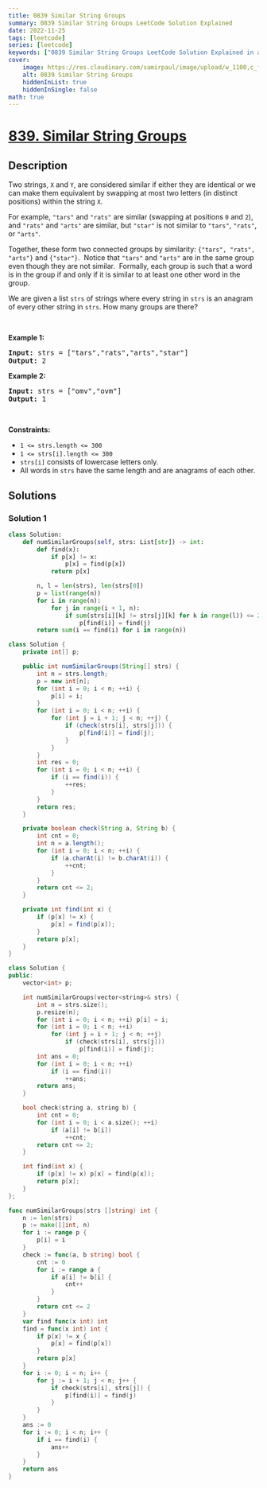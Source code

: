 ```yaml
---
title: 0839 Similar String Groups
summary: 0839 Similar String Groups LeetCode Solution Explained
date: 2022-11-25
tags: [leetcode]
series: [leetcode]
keywords: ["0839 Similar String Groups LeetCode Solution Explained in all languages", "0839 Similar String Groups", "LeetCode", "leetcode solution in Python3 C++ Java Go PHP Ruby Swift TypeScript Rust C# JavaScript C", "GeeksforGeeks", "InterviewBit", "Coding Ninjas", "HackerRank", "HackerEarth", "CodeChef", "TopCoder", "AlgoExpert", "freeCodeCamp", "Codeforces", "GitHub", "AtCoder", "Samir Paul"]
cover:
    image: https://res.cloudinary.com/samirpaul/image/upload/w_1100,c_fit,co_rgb:FFFFFF,l_text:Arial_75_bold:0839 Similar String Groups - Solution Explained/problem-solving.webp
    alt: 0839 Similar String Groups
    hiddenInList: true
    hiddenInSingle: false
math: true
---
```



# [839. Similar String Groups](https://leetcode.com/problems/similar-string-groups)


## Description

<p>Two strings, <code>X</code> and <code>Y</code>, are considered similar if either they are identical or we can make them equivalent by swapping at most two letters (in distinct positions) within the string <code>X</code>.</p>

<p>For example, <code>&quot;tars&quot;</code>&nbsp;and <code>&quot;rats&quot;</code>&nbsp;are similar (swapping at positions <code>0</code> and <code>2</code>), and <code>&quot;rats&quot;</code> and <code>&quot;arts&quot;</code> are similar, but <code>&quot;star&quot;</code> is not similar to <code>&quot;tars&quot;</code>, <code>&quot;rats&quot;</code>, or <code>&quot;arts&quot;</code>.</p>

<p>Together, these form two connected groups by similarity: <code>{&quot;tars&quot;, &quot;rats&quot;, &quot;arts&quot;}</code> and <code>{&quot;star&quot;}</code>.&nbsp; Notice that <code>&quot;tars&quot;</code> and <code>&quot;arts&quot;</code> are in the same group even though they are not similar.&nbsp; Formally, each group is such that a word is in the group if and only if it is similar to at least one other word in the group.</p>

<p>We are given a list <code>strs</code> of strings where every string in <code>strs</code> is an anagram of every other string in <code>strs</code>. How many groups are there?</p>

<p>&nbsp;</p>
<p><strong class="example">Example 1:</strong></p>

<pre>
<strong>Input:</strong> strs = [&quot;tars&quot;,&quot;rats&quot;,&quot;arts&quot;,&quot;star&quot;]
<strong>Output:</strong> 2
</pre>

<p><strong class="example">Example 2:</strong></p>

<pre>
<strong>Input:</strong> strs = [&quot;omv&quot;,&quot;ovm&quot;]
<strong>Output:</strong> 1
</pre>

<p>&nbsp;</p>
<p><strong>Constraints:</strong></p>

<ul>
	<li><code>1 &lt;= strs.length &lt;= 300</code></li>
	<li><code>1 &lt;= strs[i].length &lt;= 300</code></li>
	<li><code>strs[i]</code> consists of lowercase letters only.</li>
	<li>All words in <code>strs</code> have the same length and are anagrams of each other.</li>
</ul>

## Solutions

### Solution 1

<!-- tabs:start -->

```python
class Solution:
    def numSimilarGroups(self, strs: List[str]) -> int:
        def find(x):
            if p[x] != x:
                p[x] = find(p[x])
            return p[x]

        n, l = len(strs), len(strs[0])
        p = list(range(n))
        for i in range(n):
            for j in range(i + 1, n):
                if sum(strs[i][k] != strs[j][k] for k in range(l)) <= 2:
                    p[find(i)] = find(j)
        return sum(i == find(i) for i in range(n))
```

```java
class Solution {
    private int[] p;

    public int numSimilarGroups(String[] strs) {
        int n = strs.length;
        p = new int[n];
        for (int i = 0; i < n; ++i) {
            p[i] = i;
        }
        for (int i = 0; i < n; ++i) {
            for (int j = i + 1; j < n; ++j) {
                if (check(strs[i], strs[j])) {
                    p[find(i)] = find(j);
                }
            }
        }
        int res = 0;
        for (int i = 0; i < n; ++i) {
            if (i == find(i)) {
                ++res;
            }
        }
        return res;
    }

    private boolean check(String a, String b) {
        int cnt = 0;
        int n = a.length();
        for (int i = 0; i < n; ++i) {
            if (a.charAt(i) != b.charAt(i)) {
                ++cnt;
            }
        }
        return cnt <= 2;
    }

    private int find(int x) {
        if (p[x] != x) {
            p[x] = find(p[x]);
        }
        return p[x];
    }
}
```

```cpp
class Solution {
public:
    vector<int> p;

    int numSimilarGroups(vector<string>& strs) {
        int n = strs.size();
        p.resize(n);
        for (int i = 0; i < n; ++i) p[i] = i;
        for (int i = 0; i < n; ++i)
            for (int j = i + 1; j < n; ++j)
                if (check(strs[i], strs[j]))
                    p[find(i)] = find(j);
        int ans = 0;
        for (int i = 0; i < n; ++i)
            if (i == find(i))
                ++ans;
        return ans;
    }

    bool check(string a, string b) {
        int cnt = 0;
        for (int i = 0; i < a.size(); ++i)
            if (a[i] != b[i])
                ++cnt;
        return cnt <= 2;
    }

    int find(int x) {
        if (p[x] != x) p[x] = find(p[x]);
        return p[x];
    }
};
```

```go
func numSimilarGroups(strs []string) int {
	n := len(strs)
	p := make([]int, n)
	for i := range p {
		p[i] = i
	}
	check := func(a, b string) bool {
		cnt := 0
		for i := range a {
			if a[i] != b[i] {
				cnt++
			}
		}
		return cnt <= 2
	}
	var find func(x int) int
	find = func(x int) int {
		if p[x] != x {
			p[x] = find(p[x])
		}
		return p[x]
	}
	for i := 0; i < n; i++ {
		for j := i + 1; j < n; j++ {
			if check(strs[i], strs[j]) {
				p[find(i)] = find(j)
			}
		}
	}
	ans := 0
	for i := 0; i < n; i++ {
		if i == find(i) {
			ans++
		}
	}
	return ans
}
```

<!-- tabs:end -->

<!-- end -->
